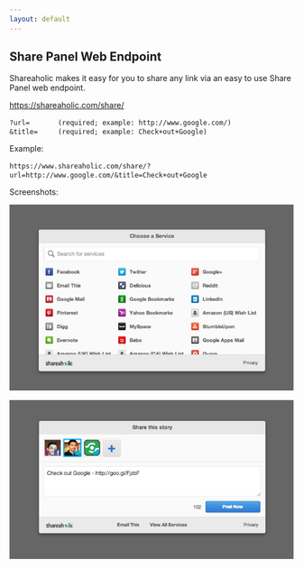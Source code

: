 ```yaml
---
layout: default
---
```


Share Panel Web Endpoint
---

Shareaholic makes it easy for you to share any link via an easy to use Share Panel web endpoint.

  https://shareaholic.com/share/

    ?url=       (required; example: http://www.google.com/)
    &title=     (required; example: Check+out+Google)

Example:

    https://www.shareaholic.com/share/?url=http://www.google.com/&title=Check+out+Google


Screenshots:

  ![Multi Share Panel Screenshot 1](images/multi-share-panel-standalone-1.png "Multi Share Panel")

  ![Multi Share Panel Screenshot 2](images/multi-share-panel-standalone-2.png "Multi Share Panel")
